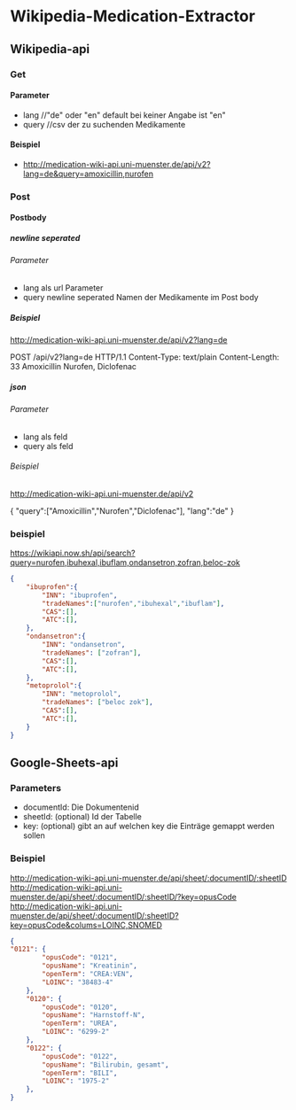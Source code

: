 # Wikipedia-Medication-Extractor


## Wikipedia-api

### Get
#### Parameter
* lang //"de" oder "en" default bei keiner Angabe ist "en"
* query //csv der zu suchenden Medikamente
#### Beispiel
* http://medication-wiki-api.uni-muenster.de/api/v2?lang=de&query=amoxicillin,nurofen

### Post
#### Postbody
##### newline seperated
###### Parameter 
* lang als url Parameter
* query newline seperated Namen der Medikamente im Post body
##### Beispiel
http://medication-wiki-api.uni-muenster.de/api/v2?lang=de

POST /api/v2?lang=de HTTP/1.1
Content-Type: text/plain
Content-Length: 33
Amoxicillin
Nurofen,
Diclofenac

##### json
###### Parameter
* lang als feld
* query als feld
###### Beispiel
http://medication-wiki-api.uni-muenster.de/api/v2

{
    "query":["Amoxicillin","Nurofen","Diclofenac"],
    "lang":"de"
}


### beispiel
https://wikiapi.now.sh/api/search?query=nurofen,ibuhexal,ibuflam,ondansetron,zofran,beloc-zok  

```json
{
    "ibuprofen":{
        "INN": "ibuprofen",
        "tradeNames":["nurofen","ibuhexal","ibuflam"],
        "CAS":[],
        "ATC":[],
    },
    "ondansetron":{
        "INN": "ondansetron",
        "tradeNames": ["zofran"],
        "CAS":[],
        "ATC":[],
    },
    "metoprolol":{
        "INN": "metoprolol",
        "tradeNames": ["beloc zok"],
        "CAS":[],
        "ATC":[],
    }
}
```

## Google-Sheets-api
### Parameters
* documentId: Die Dokumentenid
* sheetId: (optional) Id der Tabelle
* key: (optional) gibt an auf welchen key die Einträge gemappt werden sollen 

### Beispiel
http://medication-wiki-api.uni-muenster.de/api/sheet/:documentID/:sheetID  
http://medication-wiki-api.uni-muenster.de/api/sheet/:documentID/:sheetID/?key=opusCode  
http://medication-wiki-api.uni-muenster.de/api/sheet/:documentID/:sheetID?key=opusCode&colums=LOINC,SNOMED  


```json
{
"0121": {
        "opusCode": "0121",
        "opusName": "Kreatinin",
        "openTerm": "CREA:VEN",
        "LOINC": "38483-4"
    },
    "0120": {
        "opusCode": "0120",
        "opusName": "Harnstoff-N",
        "openTerm": "UREA",
        "LOINC": "6299-2"
    },
    "0122": {
        "opusCode": "0122",
        "opusName": "Bilirubin, gesamt",
        "openTerm": "BILI",
        "LOINC": "1975-2"
    },
}
```

